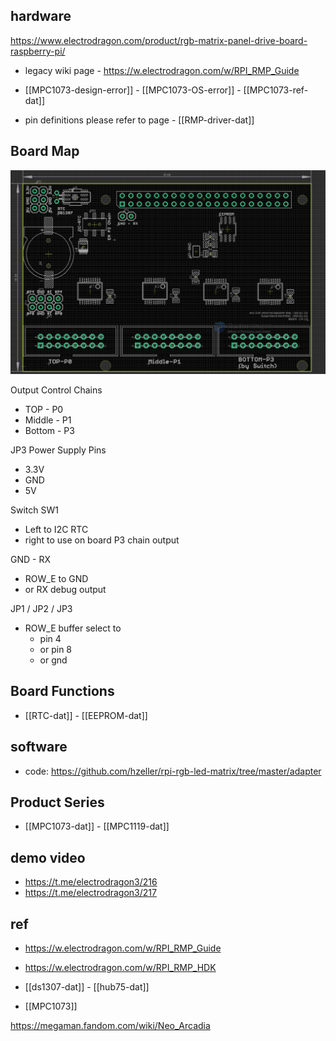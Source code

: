 
## hardware

https://www.electrodragon.com/product/rgb-matrix-panel-drive-board-raspberry-pi/

- legacy wiki page - https://w.electrodragon.com/w/RPI_RMP_Guide


- [[MPC1073-design-error]] - [[MPC1073-OS-error]] - [[MPC1073-ref-dat]]

- pin definitions please refer to page - [[RMP-driver-dat]]

## Board Map 

![](2023-11-06-17-41-05.png)

Output Control Chains 
- TOP - P0
- Middle - P1
- Bottom - P3

JP3 Power Supply Pins 
- 3.3V
- GND
- 5V

Switch SW1 
- Left to I2C RTC 
- right to use on board P3 chain output 

GND - RX
- ROW_E to GND
- or RX debug output 

JP1 / JP2 / JP3 
- ROW_E buffer select to 
  - pin 4 
  - or pin 8 
  - or gnd 



## Board Functions 

- [[RTC-dat]] - [[EEPROM-dat]]


## software 

- code: https://github.com/hzeller/rpi-rgb-led-matrix/tree/master/adapter

## Product Series 

- [[MPC1073-dat]] - [[MPC1119-dat]]


## demo video 

- https://t.me/electrodragon3/216
- https://t.me/electrodragon3/217

## ref 

- https://w.electrodragon.com/w/RPI_RMP_Guide
- https://w.electrodragon.com/w/RPI_RMP_HDK

- [[ds1307-dat]] - [[hub75-dat]]

- [[MPC1073]]


https://megaman.fandom.com/wiki/Neo_Arcadia